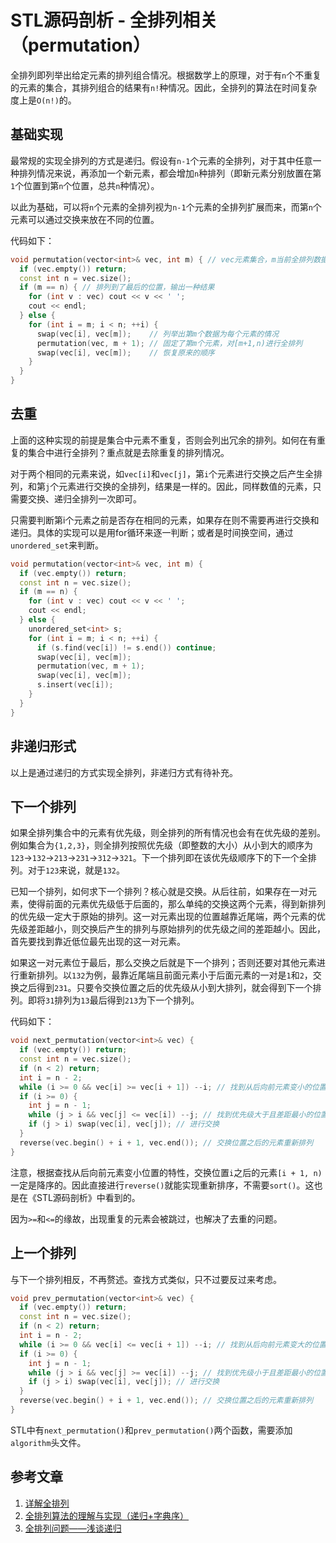 # STL源码剖析 - 全排列相关（permutation）

全排列即列举出给定元素的排列组合情况。根据数学上的原理，对于有`n`个不重复的元素的集合，其排列组合的结果有`n!`种情况。因此，全排列的算法在时间复杂度上是`O(n!)`的。

## 基础实现

最常规的实现全排列的方式是递归。假设有`n-1`个元素的全排列，对于其中任意一种排列情况来说，再添加一个新元素，都会增加`n`种排列（即新元素分别放置在第`1`个位置到第`n`个位置，总共`n`种情况）。

以此为基础，可以将`n`个元素的全排列视为`n-1`个元素的全排列扩展而来，而第`n`个元素可以通过交换来放在不同的位置。

代码如下：

```cpp
void permutation(vector<int>& vec, int m) { // vec元素集合，m当前全排列数据的位置，此时需要排列的数据为[m,n)，m从0开始
  if (vec.empty()) return;
  const int n = vec.size();
  if (m == n) { // 排列到了最后的位置，输出一种结果
    for (int v : vec) cout << v << ' ';
    cout << endl;
  } else {
    for (int i = m; i < n; ++i) {
      swap(vec[i], vec[m]);    // 列举出第m个数据为每个元素的情况
      permutation(vec, m + 1); // 固定了第m个元素，对[m+1,n)进行全排列
      swap(vec[i], vec[m]);    // 恢复原来的顺序
    }
  }
}
```

## 去重

上面的这种实现的前提是集合中元素不重复，否则会列出冗余的排列。如何在有重复的集合中进行全排列？重点就是去除重复的排列情况。

对于两个相同的元素来说，如`vec[i]`和`vec[j]`，第`i`个元素进行交换之后产生全排列，和第`j`个元素进行交换的全排列，结果是一样的。因此，同样数值的元素，只需要交换、递归全排列一次即可。

只需要判断第i个元素之前是否存在相同的元素，如果存在则不需要再进行交换和递归。具体的实现可以是用for循环来逐一判断；或者是时间换空间，通过`unordered_set`来判断。


```cpp
void permutation(vector<int>& vec, int m) {
  if (vec.empty()) return;
  const int n = vec.size();
  if (m == n) {
    for (int v : vec) cout << v << ' ';
    cout << endl;
  } else {
    unordered_set<int> s;
    for (int i = m; i < n; ++i) {
      if (s.find(vec[i]) != s.end()) continue;
      swap(vec[i], vec[m]);
      permutation(vec, m + 1);
      swap(vec[i], vec[m]);
      s.insert(vec[i]);
    }
  }
}
```

## 非递归形式

以上是通过递归的方式实现全排列，非递归方式有待补充。

## 下一个排列

如果全排列集合中的元素有优先级，则全排列的所有情况也会有在优先级的差别。例如集合为`{1,2,3}`，则全排列按照优先级（即整数的大小）从小到大的顺序为`123`->`132`->`213`->`231`->`312`->`321`。下一个排列即在该优先级顺序下的下一个全排列。对于`123`来说，就是`132`。

已知一个排列，如何求下一个排列？核心就是交换。从后往前，如果存在一对元素，使得前面的元素优先级低于后面的，那么单纯的交换这两个元素，得到新排列的优先级一定大于原始的排列。这一对元素出现的位置越靠近尾端，两个元素的优先级差距越小，则交换后产生的排列与原始排列的优先级之间的差距越小。因此，首先要找到靠近低位最先出现的这一对元素。

如果这一对元素位于最后，那么交换之后就是下一个排列；否则还要对其他元素进行重新排列。以`132`为例，最靠近尾端且前面元素小于后面元素的一对是`1`和`2`，交换之后得到`231`。只要令交换位置之后的优先级从小到大排列，就会得到下一个排列。即将`31`排列为`13`最后得到`213`为下一个排列。

代码如下：

```cpp
void next_permutation(vector<int>& vec) {
  if (vec.empty()) return;
  const int n = vec.size();
  if (n < 2) return;
  int i = n - 2;
  while (i >= 0 && vec[i] >= vec[i + 1]) --i; // 找到从后向前元素变小的位置
  if (i >= 0) {
    int j = n - 1;
    while (j > i && vec[j] <= vec[i]) --j; // 找到优先级大于且差距最小的位置
    if (j > i) swap(vec[i], vec[j]); // 进行交换
  }
  reverse(vec.begin() + i + 1, vec.end()); // 交换位置之后的元素重新排列
}
```

注意，根据查找从后向前元素变小位置的特性，交换位置`i`之后的元素`[i + 1, n)`一定是降序的。因此直接进行`reverse()`就能实现重新排序，不需要`sort()`。这也是在《STL源码剖析》中看到的。

因为`>=`和`<=`的缘故，出现重复的元素会被跳过，也解决了去重的问题。

## 上一个排列

与下一个排列相反，不再赘述。查找方式类似，只不过要反过来考虑。

```cpp
void prev_permutation(vector<int>& vec) {
  if (vec.empty()) return;
  const int n = vec.size();
  if (n < 2) return;
  int i = n - 2;
  while (i >= 0 && vec[i] <= vec[i + 1]) --i; // 找到从后向前元素变大的位置
  if (i >= 0) {
    int j = n - 1;
    while (j > i && vec[j] >= vec[i]) --j; // 找到优先级小于且差距最小的位置
    if (j > i) swap(vec[i], vec[j]); // 进行交换
  }
  reverse(vec.begin() + i + 1, vec.end()); // 交换位置之后的元素重新排列
}
```

STL中有`next_permutation()`和`prev_permutation()`两个函数，需要添加`algorithm`头文件。

## 参考文章
1. [详解全排列](https://www.cnblogs.com/sooner/p/3264882.html)
2. [全排列算法的理解与实现（递归+字典序）](https://www.jianshu.com/p/50a27d7d2972)
3. [全排列问题——浅谈递归](https://blog.csdn.net/guogangj/article/details/1430090)
